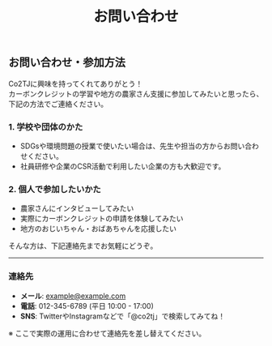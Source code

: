 ﻿---
layout: default
title: "お問い合わせ"
---

## お問い合わせ・参加方法

Co2TJに興味を持ってくれてありがとう！  
カーボンクレジットの学習や地方の農家さん支援に参加してみたいと思ったら、下記の方法でご連絡ください。

### 1. 学校や団体のかた

- SDGsや環境問題の授業で使いたい場合は、先生や担当の方からお問い合わせください。
- 社員研修や企業のCSR活動で利用したい企業の方も大歓迎です。

### 2. 個人で参加したいかた

- 農家さんにインタビューしてみたい
- 実際にカーボンクレジットの申請を体験してみたい
- 地方のおじいちゃん・おばあちゃんを応援したい

そんな方は、下記連絡先までお気軽にどうぞ。

---

### 連絡先

- **メール**: example@example.com
- **電話**: 012-345-6789 (平日 10:00 - 17:00)
- **SNS**: TwitterやInstagramなどで「@co2tj」で検索してみてね！

※ ここで実際の運用に合わせて連絡先を差し替えてください。

